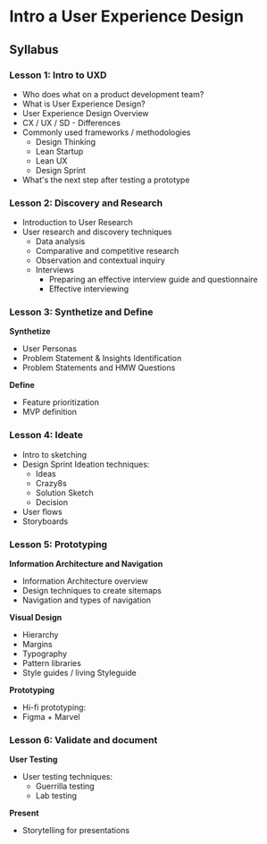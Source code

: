 # Intro a User Experience Design

## Syllabus

### Lesson 1: Intro to UXD

* Who does what on a product development team?
* What is User Experience Design?
* User Experience Design Overview
* CX / UX / SD - Differences 
* Commonly used frameworks / methodologies
	* Design Thinking
	* Lean Startup 
	* Lean UX 
	* Design Sprint
* What's the next step after testing a prototype 

### Lesson 2: Discovery and Research

* Introduction to User Research
* User research and discovery techniques
	* Data analysis
	* Comparative and competitive research
	* Observation and contextual inquiry
	* Interviews
		* Preparing an effective interview guide and questionnaire
		* Effective interviewing

### Lesson 3: Synthetize and Define

**Synthetize**

* User Personas
* Problem Statement & Insights Identification
* Problem Statements and HMW Questions

**Define**

* Feature prioritization
* MVP definition


### Lesson 4: Ideate

* Intro to sketching
* Design Sprint Ideation techniques:
	- Ideas
	- Crazy8s 
	- Solution Sketch
	- Decision
* User flows
* Storyboards


### Lesson 5: Prototyping

**Information Architecture and Navigation**

* Information Architecture overview
* Design techniques to create sitemaps
* Navigation and types of navigation

**Visual Design**

* Hierarchy
* Margins
* Typography
* Pattern libraries
* Style guides / living Styleguide


**Prototyping**

* Hi-fi prototyping:
* Figma + Marvel


### Lesson 6: Validate and document

**User Testing**

* User testing techniques:
	- Guerrilla testing
	- Lab testing

**Present** 	

* Storytelling for presentations
